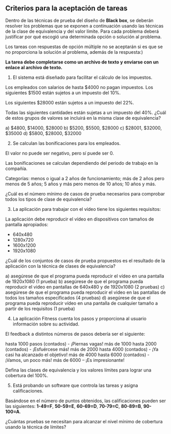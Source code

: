 <header><h1></h1></header><h2 >Criterios para la aceptación de tareas<a class="hash-link" href="#criterios-para-la-aceptación-de-tareas" title="Enlace directo al encabezado">​</a></h2><p>Dentro de las técnicas de prueba del diseño de <strong>Black box</strong>, se deberán resolver los problemas que se exponen a continuación usando las técnicas de la clase de equivalencia y del valor límite. Para cada problema deberá justificar por qué
escogió una determinada opción o solución al problema.</p><p>Los tareas con respuestas de opción múltiple no se aceptarán si es que se no proporciona la solución
al problema, además de la respuesta:)</p><p><strong>La tarea debe completarse como un archivo de texto y enviarse con un enlace al archivo de texto.</strong></p><ol><li>El sistema está diseñado para facilitar el cálculo de los impuestos.</li></ol><p>Los empleados con salarios de hasta $4000 no pagan impuestos. Los siguientes $1500 están sujetos a un impuesto del 10%.</p><p>Los siguientes $28000 están sujetos a un impuesto del 22%.</p><p>Todas las siguientes cantidades están sujetas a un impuesto del 40%. ¿Cuál de estos grupos de valores se incluirá en la misma clase de equivalencia?</p><p>a) $4800, $14000, $28000
b) $5200, $5500, $28000
c) $28001, $32000, $35000
d) $5800, $28000, $32000</p><ol start="2"><li>Se calculan las bonificaciones para los empleados.</li></ol><p>El valor no puede ser negativo, pero sí puede ser 0.</p><p>Las bonificaciones se calculan dependiendo del periodo de trabajo en la compañía.</p><p>Categorías: menos o igual a 2 años de funcionamiento; más de 2 años pero menos de 5 años; 5 años y más pero menos de 10 años; 10 años y más.</p><p>¿Cuál es el número mínimo de casos de prueba necesarios para comprobar todos los tipos de clase de equivalencia?</p><ol start="3"><li>La aplicación para trabajar con el vídeo tiene los siguientes requisitos:</li></ol><p>La aplicación debe reproducir el vídeo en dispositivos con tamaños de pantalla apropiados:</p><ul><li>640х480</li><li>1280х720</li><li>1600х1200</li><li>1920х1080</li></ul><p>¿Cuál de los conjuntos de casos de prueba propuestos es el resultado de la aplicación con la técnica de clases de equivalencia?</p><p>a) asegúrese de que el programa pueda reproducir el vídeo en una pantalla de 1920x1080 (1 prueba)
b) asegúrese de que el programa pueda reproducir el video en pantallas de 640х480 y de 1920х1080 (2 pruebas)
c) asegúrese de que el programa pueda reproducir el video en las pantallas de todos los tamaños especificados (4 pruebas)
d) asegúrese de que el programa pueda reproducir vídeo en una pantalla de cualquier tamaño a partir de los requisitos (1 prueba)</p><ol start="4"><li>La aplicación Fitness cuenta los pasos y proporciona al usuario información sobre su actividad.</li></ol><p>El feedback a distintos números de pasos debería ser el siguiente:</p><p>hasta 1000 pasos (contados) - ¡Piernas vagas!
más de 1000 hasta 2000 (contados) - ¡Esfuércese más!
más de 2000 hasta 4000 (contados) - ¡Ya casi ha alcanzado el objetivo!
más de 4000 hasta 6000 (contados) - ¡Vamos, un poco más!
más de 6000 – ¡Es impresionante!</p><p>Defina las clases de equivalencia y los valores límites para lograr una cobertura del 100%.</p><ol start="5"><li>Está probando un software que controla las tareas y asigna calificaciones.</li></ol><p>Basándose en el número de puntos obtenidos, las calificaciones pueden ser las siguientes: <strong>1-49=F</strong>, <strong>50-59=E</strong>, <strong>60-69=D</strong>, <strong>70-79=C</strong>, <strong>80-89=B</strong>, <strong>90-100=A</strong>.</p><p>¿Cuántas pruebas se necesitan para alcanzar el nivel mínimo de cobertura usando la técnica de límites?</p>
